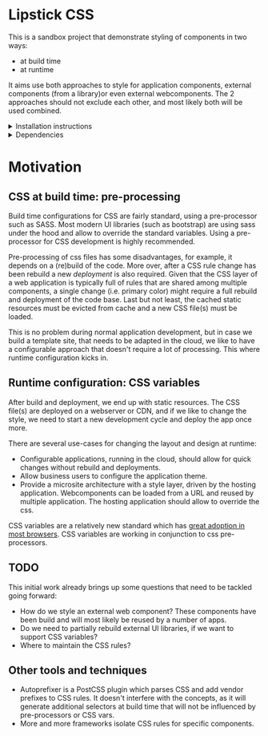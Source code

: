 # Lipstick CSS

This is a sandbox project that demonstrate styling of components in two ways:

*   at build time
*   at runtime

It aims use both approaches to style for application components, external components (from a library)or even external webcomponents. The 2 approaches should not exclude each other, and most likely both will be used combined.

<details>
<summary>Installation instructions</summary>
This is an angular application, build with the angular-cli. It can be installed with npm or yarn, using common installation

Installation: `npm install`

Start dev server: `npm start`

</details>

<details>
<summary>Dependencies</summary>
The application is using a small embedded library that contains some sample components. This is to demonstrates how an external component can be styled with the application styles (next step is to introduce a second application that reuses the component with different styles).

The application is using Bootstrap as a third party UI library, so that we can demonstrate styling of components using a third-party UI library.

</details>

# Motivation

## CSS at build time: pre-processing

Build time configurations for CSS are fairly standard, using a pre-processor such as SASS. Most modern UI libraries (such as bootstrap) are using sass under the hood and allow to override the standard variables. Using a pre-processor for CSS development is highly recommended.

Pre-processing of css files has some disadvantages, for example, it depends on a (re)build of the code. More over, after a CSS rule change has been rebuild a new _deployment_ is also required. Given that the CSS layer of a web application is typically full of rules that are shared among multiple components, a single change (i.e. primary color) might require a full rebuild and deployment of the code base. Last but not least, the cached static resources must be evicted from cache and a new CSS file(s) must be loaded.

This is no problem during normal application development, but in case we build a template site, that needs to be adapted in the cloud, we like to have a configurable approach that doesn't require a lot of processing. This where runtime configuration kicks in.

## Runtime configuration: CSS variables

After build and deployment, we end up with static resources. The CSS file(s) are deployed on a webserver or CDN, and if we like to change the style, we need to start a new development cycle and deploy the app once more.

There are several use-cases for changing the layout and design at runtime:

*   Configurable applications, running in the cloud, should allow for quick changes without rebuild and deployments.
*   Allow business users to configure the application theme.
*   Provide a microsite architecture with a style layer, driven by the hosting application. Webcomponents can be loaded from a URL and reused by multiple application. The hosting application should allow to override the css.

CSS variables are a relatively new standard which has [great adoption in most browsers](https://caniuse.com/#feat=css-variables). CSS variables are working in conjunction to css pre-processors.

## TODO

This initial work already brings up some questions that need to be tackled going forward:

*   How do we style an external web component? These components have been build and will most likely be reused by a number of apps.
*   Do we need to partially rebuild external UI libraries, if we want to support CSS variables?
*   Where to maintain the CSS rules?

## Other tools and techniques

*   Autoprefixer is a PostCSS plugin which parses CSS and add vendor prefixes to CSS rules. It doesn't interfere with the concepts, as it will generate additional selectors at build time that will not be influenced by pre-processors or CSS vars.
*   More and more frameworks isolate CSS rules for specific components.
